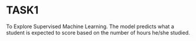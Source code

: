 # TASK1
To Explore Supervised Machine Learning.
The model predicts what a student is expected to score based on the number of hours he/she studied.
